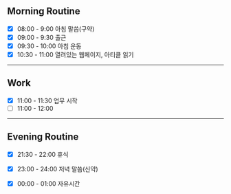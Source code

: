 ## Morning Routine
- [x] 08:00 - 9:00 아침 말씀(구약)
- [x] 09:00 - 9:30 출근
- [x] 09:30 - 10:00 아침 운동
- [x] 10:30 - 11:00 열려있는 웹페이지, 아티클 읽기
***
## Work
- [x] 11:00 - 11:30 업무 시작
- [ ] 11:00 - 12:00 
***
## Evening Routine 
- [x] 21:30 - 22:00 휴식
- [x] 23:00 - 24:00 저녁 말씀(신약)
- [x] 00:00 - 01:00 자유시간

